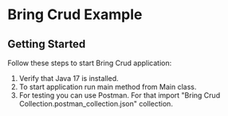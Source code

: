 # Bring Crud Example

## Getting Started

Follow these steps to start Bring Crud application:

1. Verify that Java 17 is installed.
2. To start application run main method from Main class.
3. For testing you can use Postman. For that import "Bring Crud Collection.postman_collection.json" collection.
